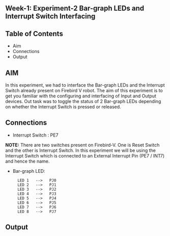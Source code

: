 
## Week-1: Experiment-2 Bar-graph LEDs and Interrupt Switch Interfacing

## Table of Contents
- Aim
- Connections
- Output

## AIM

In this experiment, we had to interface the Bar-graph LEDs and the Interrupt Switch already present on Firebird V robot. The aim of this experiment is to get you familiar with the configuring and interfacing of Input and Output devices.
Out task was to toggle the status of 2 Bar-graph LEDs depending on whether the Interrupt Switch is pressed or released.
## Connections
- Interrupt Switch : PE7

**NOTE:** There are two switches present on Firebird-V. One is Reset Switch and the other is Interrupt Switch. In this experiment we will be using the Interrupt Switch which is connected to an External Interrupt Pin (PE7 / INT7) and hence the name.

- Bar-graph LED:
   	  
        LED 1   -->   PJ0
        LED 2   -->   PJ1
        LED 3   -->   PJ2
        LED 4   -->   PJ3
   	    LED 5   -->   PJ4
   	    LED 6   -->   PJ5
   	    LED 7   -->   PJ6
   	    LED 8   -->   PJ7






## Output

![]()

![]()

